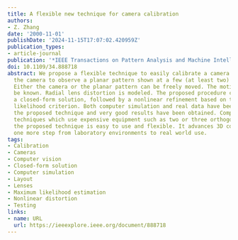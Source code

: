 ```yaml
---
title: A flexible new technique for camera calibration
authors:
- Z. Zhang
date: '2000-11-01'
publishDate: '2024-11-15T17:07:02.420959Z'
publication_types:
- article-journal
publication: '*IEEE Transactions on Pattern Analysis and Machine Intelligence*'
doi: 10.1109/34.888718
abstract: We propose a flexible technique to easily calibrate a camera. It only requires
  the camera to observe a planar pattern shown at a few (at least two) different orientations.
  Either the camera or the planar pattern can be freely moved. The motion need not
  be known. Radial lens distortion is modeled. The proposed procedure consists of
  a closed-form solution, followed by a nonlinear refinement based on the maximum
  likelihood criterion. Both computer simulation and real data have been used to test
  the proposed technique and very good results have been obtained. Compared with classical
  techniques which use expensive equipment such as two or three orthogonal planes,
  the proposed technique is easy to use and flexible. It advances 3D computer vision
  one more step from laboratory environments to real world use.
tags:
- Calibration
- Cameras
- Computer vision
- Closed-form solution
- Computer simulation
- Layout
- Lenses
- Maximum likelihood estimation
- Nonlinear distortion
- Testing
links:
- name: URL
  url: https://ieeexplore.ieee.org/document/888718
---
```

